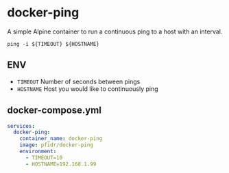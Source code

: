 # docker-ping

A simple Alpine container to run a continuous ping to a host with an interval.

```ping -i ${TIMEOUT} ${HOSTNAME}```

## ENV
- `TIMEOUT` Number of seconds between pings
- `HOSTNAME` Host you would like to continuously ping
## docker-compose.yml
```yml
services:
  docker-ping:
    container_name: docker-ping
    image: pfidr/docker-ping
    environment:
      - TIMEOUT=10
      - HOSTNAME=192.168.1.99
```
